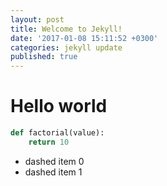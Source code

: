 ```yaml
---
layout: post
title: Welcome to Jekyll!
date: '2017-01-08 15:11:52 +0300'
categories: jekyll update
published: true
---
```

# Hello world

```python
def factorial(value):
    return 10
```

- dashed item 0
- dashed item 1